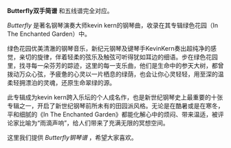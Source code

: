 

**Butterfly双手简谱** 和五线谱完全对应。

_Butterfly_ 是著名钢琴演奏大师kevin kern的钢琴曲，收录在其专辑绿色花园（In The Enchanted Garden）中。

绿色花园优美清澈的钢琴音乐，新纪元钢琴及键琴手KevinKern奏出超纯净的感觉，亲切的旋律，伴着轻柔的弦乐及触弦可听得犹如耳边的细语。步在绿色花园里，找寻每一朵芬芳的踪迹，这里的每一支乐曲，他们是生命中的参天大树，都曾拨动万众心弦，予疲惫的心灵以一片栖息的绿荫，也会让你心灵轻轻，用至深的温柔轻拥漂泊的灵魂，还原生命翠绿的源。

此专辑成为kevin
kern跨入乐坛的个人成名作，也是新世纪钢琴史上最重要的十张专辑之一，开启了新世纪钢琴前所未有的田园派风格。无论是在酷暑或是在寒冬，平和细腻的《In The
Enchanted Garden》都能化解心中的烦闷、带来温适，被评论家比喻为“雨滴声响”，给人们带来了充满无限的冥想空间。

这里我们提供 _Butterfly钢琴谱_ ，希望大家喜欢。

